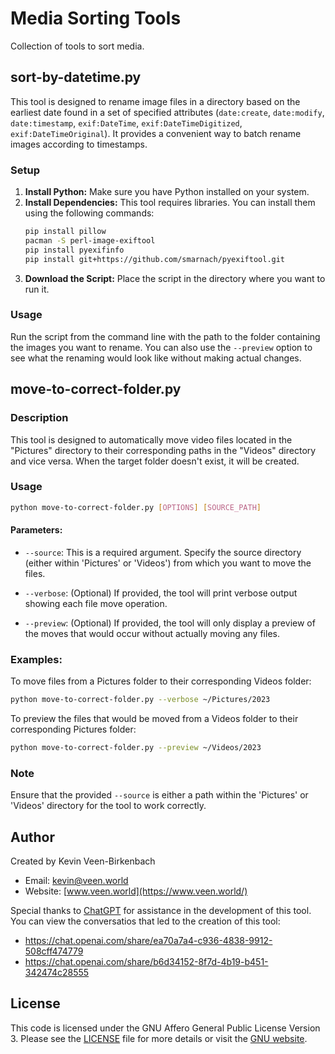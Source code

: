 # Media Sorting Tools
Collection of tools to sort media.

## sort-by-datetime.py

This tool is designed to rename image files in a directory based on the earliest date found in a set of specified attributes (`date:create`, `date:modify`, `date:timestamp`, `exif:DateTime`, `exif:DateTimeDigitized`, `exif:DateTimeOriginal`). It provides a convenient way to batch rename images according to timestamps.

### Setup

1. **Install Python:** Make sure you have Python installed on your system.
2. **Install Dependencies:** This tool requires libraries. You can install them using the following commands:
   ```bash
   pip install pillow
   pacman -S perl-image-exiftool
   pip install pyexifinfo
   pip install git+https://github.com/smarnach/pyexiftool.git
   ```
3. **Download the Script:** Place the script in the directory where you want to run it.

### Usage

Run the script from the command line with the path to the folder containing the images you want to rename. You can also use the `--preview` option to see what the renaming would look like without making actual changes.

## move-to-correct-folder.py

### Description

This tool is designed to automatically move video files located in the "Pictures" directory to their corresponding paths in the "Videos" directory and vice versa. When the target folder doesn't exist, it will be created. 

### Usage

```bash
python move-to-correct-folder.py [OPTIONS] [SOURCE_PATH]
```

#### Parameters:

- `--source`: This is a required argument. Specify the source directory (either within 'Pictures' or 'Videos') from which you want to move the files.

- `--verbose`: (Optional) If provided, the tool will print verbose output showing each file move operation.

- `--preview`: (Optional) If provided, the tool will only display a preview of the moves that would occur without actually moving any files.

### Examples:

To move files from a Pictures folder to their corresponding Videos folder:

```bash
python move-to-correct-folder.py --verbose ~/Pictures/2023
```

To preview the files that would be moved from a Videos folder to their corresponding Pictures folder:

```bash
python move-to-correct-folder.py --preview ~/Videos/2023 
```

### Note

Ensure that the provided `--source` is either a path within the 'Pictures' or 'Videos' directory for the tool to work correctly.


## Author

Created by Kevin Veen-Birkenbach
- Email: [kevin@veen.world](mailto:kevin@veen.world)
- Website: [www.veen.world](https://www.veen.world/)

Special thanks to [ChatGPT](https://openai.com) for assistance in the development of this tool. You can view the conversatios that led to the creation of this tool:

- https://chat.openai.com/share/ea70a7a4-c936-4838-9912-508cff474779
- https://chat.openai.com/share/b6d34152-8f7d-4b19-b451-342474c28555


## License

This code is licensed under the GNU Affero General Public License Version 3. Please see the [LICENSE](LICENSE) file for more details or visit the [GNU website](https://www.gnu.org/licenses/agpl-3.0.html).
